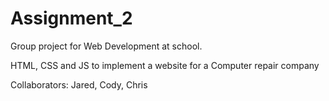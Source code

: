 # Assignment_2

Group project for Web Development at school.

HTML, CSS and JS to implement a website for a Computer repair company

Collaborators: Jared, Cody, Chris
